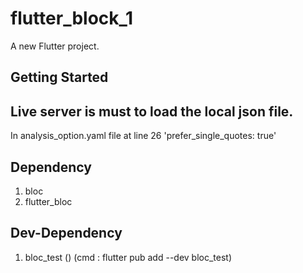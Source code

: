 # flutter_block_1

A new Flutter project.

## Getting Started

## Live server is must to load the local json file.
In analysis_option.yaml file at line 26 'prefer_single_quotes: true'

## Dependency
 1. bloc
 2. flutter_bloc


## Dev-Dependency
 1. bloc_test () (cmd : flutter pub add --dev bloc_test)